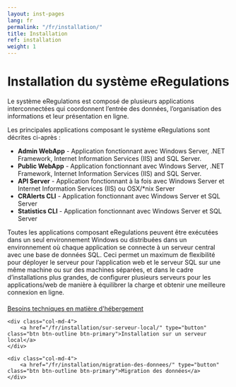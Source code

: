 ```yaml
---
layout: inst-pages
lang: fr
permalink: "/fr/installation/"
title: Installation
ref: installation
weight: 1
---
```


# Installation du système eRegulations

Le système eRegulations est composé de plusieurs applications interconnectées qui coordonnent l’entrée des données, l’organisation des informations et leur présentation en ligne.

Les principales applications composant le système eRegulations sont décrites ci-après :  

<ul>
	<li><strong>Admin WebApp</strong> - Application fonctionnant avec Windows Server, .NET Framework, Internet Information Services (IIS) and SQL Server.</li>
	<li><strong>Public WebApp</strong> - Application fonctionnant avec Windows Server, .NET Framework, Internet Information Services (IIS) and SQL Server.</li>
	<li><strong>API Server</strong> - Application fonctionnant à la fois avec Windows Server et Internet Information Services (IIS) ou OSX/*nix Server</li>
	<li><strong>CRAlerts CLI</strong> - Application fonctionnant avec Windows Server et SQL Server</li>
	<li><strong>Statistics CLI</strong> - Application fonctionnant avec Windows Server et SQL Server</li>
</ul>

Toutes les applications composant eRegulations peuvent être exécutées dans un seul environnement Windows ou distribuées dans un environnement où chaque application se connecte à un serveur central avec une base de données SQL. Ceci permet un maximum de flexibilité pour déployer le serveur pour l’application web et le serveur SQL sur une même machine ou sur des machines séparées, et dans le cadre d’installations plus grandes, de configurer plusieurs serveurs pour les applications/web de manière à équilibrer la charge et obtenir une meilleure connexion en ligne.

<div class="row" style="margin-top:20px;">
	<div class="col-md-4">
		<a href="/fr/installation/hebergement/" type="button" class="btn btn-outline btn-primary">Besoins techniques en matière d'hébergement</a>
	</div>

	<div class="col-md-4">
		<a href="/fr/installation/sur-serveur-local/" type="button" class="btn btn-outline btn-primary">Installation sur un serveur local</a>
	</div>

	<div class="col-md-4">
		<a href="/fr/installation/migration-des-donnees/" type="button" class="btn btn-outline btn-primary">Migration des données</a>
	</div>

</div>